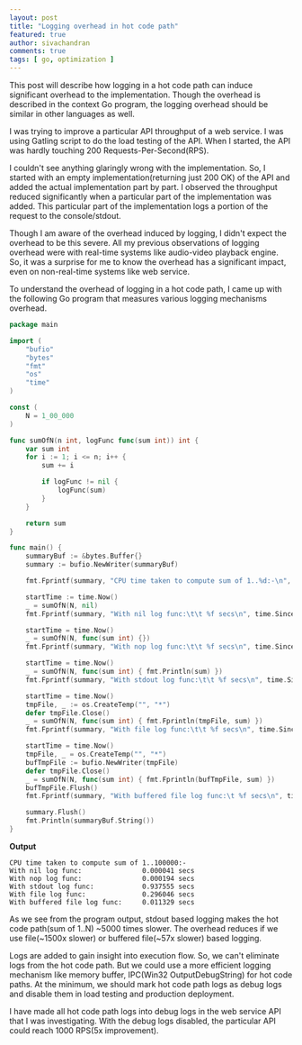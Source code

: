 ```yaml
---
layout: post
title: "Logging overhead in hot code path"
featured: true
author: sivachandran
comments: true
tags: [ go, optimization ]
---
```


This post will describe how logging in a hot code path can induce significant overhead to the implementation. Though the overhead is described in the context Go program, the logging overhead should be similar in other languages as well.

I was trying to improve a particular API throughput of a web service. I was using Gatling script to do the load testing of the API. When I started, the API was hardly touching 200 Requests-Per-Second(RPS). 

I couldn't see anything glaringly wrong with the implementation. So, I started with an empty implementation(returning just 200 OK) of the API and added the actual implementation part by part. I observed the throughput reduced significantly when a particular part of the implementation was added. This particular part of the implementation logs a portion of the request to the console/stdout.

Though I am aware of the overhead induced by logging, I didn't expect the overhead to be this severe. All my previous observations of logging overhead were with real-time systems like audio-video playback engine. So, it was a surprise for me to know the overhead has a significant impact, even on non-real-time systems like web service.

To understand the overhead of logging in a hot code path, I came up with the following Go program that measures various logging mechanisms overhead.

```go
package main

import (
	"bufio"
	"bytes"
	"fmt"
	"os"
	"time"
)

const (
	N = 1_00_000
)

func sumOfN(n int, logFunc func(sum int)) int {
	var sum int
	for i := 1; i <= n; i++ {
		sum += i

		if logFunc != nil {
			logFunc(sum)
		}
	}

	return sum
}

func main() {
	summaryBuf := &bytes.Buffer{}
	summary := bufio.NewWriter(summaryBuf)

	fmt.Fprintf(summary, "CPU time taken to compute sum of 1..%d:-\n", N)

	startTime := time.Now()
	_ = sumOfN(N, nil)
	fmt.Fprintf(summary, "With nil log func:\t\t %f secs\n", time.Since(startTime).Seconds())

	startTime = time.Now()
	_ = sumOfN(N, func(sum int) {})
	fmt.Fprintf(summary, "With nop log func:\t\t %f secs\n", time.Since(startTime).Seconds())

	startTime = time.Now()
	_ = sumOfN(N, func(sum int) { fmt.Println(sum) })
	fmt.Fprintf(summary, "With stdout log func:\t\t %f secs\n", time.Since(startTime).Seconds())

	startTime = time.Now()
	tmpFile, _ := os.CreateTemp("", "*")
	defer tmpFile.Close()
	_ = sumOfN(N, func(sum int) { fmt.Fprintln(tmpFile, sum) })
	fmt.Fprintf(summary, "With file log func:\t\t %f secs\n", time.Since(startTime).Seconds())

	startTime = time.Now()
	tmpFile, _ = os.CreateTemp("", "*")
	bufTmpFile := bufio.NewWriter(tmpFile)
	defer tmpFile.Close()
	_ = sumOfN(N, func(sum int) { fmt.Fprintln(bufTmpFile, sum) })
	bufTmpFile.Flush()
	fmt.Fprintf(summary, "With buffered file log func:\t %f secs\n", time.Since(startTime).Seconds())

	summary.Flush()
	fmt.Println(summaryBuf.String())
}
```

**Output**
```
CPU time taken to compute sum of 1..100000:-
With nil log func:               0.000041 secs
With nop log func:               0.000194 secs
With stdout log func:            0.937555 secs
With file log func:              0.296046 secs
With buffered file log func:     0.011329 secs
```

As we see from the program output, stdout based logging makes the hot code path(sum of 1..N) ~5000 times slower. The overhead reduces if we use file(~1500x slower) or buffered file(~57x slower) based logging.

Logs are added to gain insight into execution flow. So, we can't eliminate logs from the hot code path. But we could use a more efficient logging mechanism like memory buffer, IPC(Win32 OutputDebugString) for hot code paths. At the minimum, we should mark hot code path logs as debug logs and disable them in load testing and production deployment.

I have made all hot code path logs into debug logs in the web service API that I was investigating. With the debug logs disabled, the particular API could reach 1000 RPS(5x improvement).
